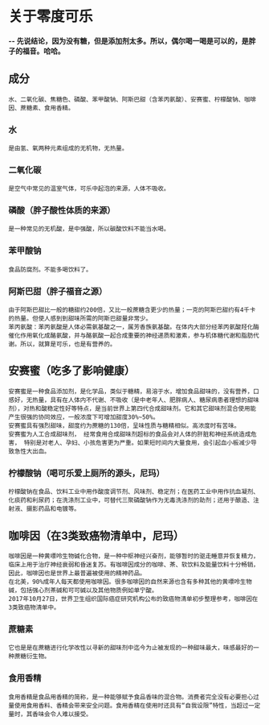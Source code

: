 # 关于零度可乐
#### -- 先说结论，因为没有糖，但是添加剂太多。所以，偶尔喝一喝是可以的，是胖子的福音。哈哈。

## 成分
``` 
水、二氧化碳、焦糖色、磷酸、苯甲酸钠、阿斯巴甜（含苯丙氨酸）、安赛蜜、柠檬酸钠、咖啡因、蔗糖素、食用香精。
```
### 水
```
是由氢、氧两种元素组成的无机物，无热量。  
```
### 二氧化碳
```
是空气中常见的温室气体，可乐中起泡的来源，人体不吸收。  
```
### 磷酸（胖子酸性体质的来源）
```
是一种常见的无机酸，是中强酸，所以碳酸饮料不能当水喝。  
```
### 苯甲酸钠
```
食品防腐剂。不能多喝饮料了。
```
### 阿斯巴甜（胖子福音之源）
```
由于阿斯巴甜比一般的糖甜约200倍，又比一般蔗糖含更少的热量；一克的阿斯巴甜约有4千卡的热量。但使人感到到甜味所需的阿斯巴甜量非常少。  
苯丙氨酸：苯丙氨酸是人体必需氨基酸之一，属芳香族氨基酸。在体内大部分经苯丙氨酸羟化酶催化作用氧化成酪氨酸，并与酪氨酸一起合成重要的神经递质和激素，参与机体糖代谢和脂肪代谢。所以，就算是可乐，也是有营养的。  
```
## 安赛蜜（吃多了影响健康）
```
安赛蜜是一种食品添加剂，是化学品，类似于糖精，易溶于水，增加食品甜味的，没有营养，口感好，无热量，具有在人体内不代谢、不吸收（是中老年人、肥胖病人、糖尿病患者理想的甜味剂），对热和酸稳定性好等特点，是当前世界上第四代合成甜味剂。它和其它甜味剂混合使用能产生很强的协同效应，一般浓度下可增加甜度30%~50%。
安赛蜜具有强烈甜味，甜度约为蔗糖的130倍，呈味性质与糖精相似。高浓度时有苦味。  
安赛蜜为人工合成甜味剂， 经常食用合成甜味剂超标的食品会对人体的肝脏和神经系统造成危害， 特别是对老人、孕妇、小孩危害更为严重。如果短时间内大量食用，会引起血小板减少导致急性大出血。
```
### 柠檬酸钠（喝可乐爱上厕所的源头，尼玛）
```
柠檬酸钠在食品、饮料工业中用作酸度调节剂、风味剂、稳定剂；在医药工业中用作抗血凝剂、化痰药和利尿药；在洗涤剂工业中，可替代三聚磷酸钠作为无毒洗涤剂的助剂；还用于酿造、注射液、摄影药品和电镀等。
```
## 咖啡因（在3类致癌物清单中，尼玛）
```
咖啡因是一种黄嘌呤生物碱化合物，是一种中枢神经兴奋剂，能够暂时的驱走睡意并恢复精力，临床上用于治疗神经衰弱和昏迷复苏。有咖啡因成分的咖啡、茶、软饮料及能量饮料十分畅销，因此，咖啡因也是世界上最普遍被使用的精神药品。
在北美，90%成年人每天都使用咖啡因。很多咖啡因的自然来源也含有多种其他的黄嘌呤生物碱，包括强心剂茶碱和可可碱以及其他物质例如单宁酸。
2017年10月27日，世界卫生组织国际癌症研究机构公布的致癌物清单初步整理参考，咖啡因在3类致癌物清单中。
```
### 蔗糖素
```
它也是是在蔗糖进行化学改性以寻新的甜味剂中迄今为止被发现的一种甜味最大，味感最好的一种蔗糖衍生物。
```
### 食用香精
```
食用香精是食品用香精的简称，是一种能够赋予食品香味的混合物。消费者完全没有必要担心过量使用食用香料、香精会带来安全问题。食用香精在使用时还具有“自我设限”特性，当超过一定量时，其香味会令人难以接受。
```